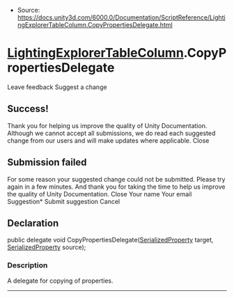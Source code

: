 * Source: https://docs.unity3d.com/6000.0/Documentation/ScriptReference/LightingExplorerTableColumn.CopyPropertiesDelegate.html

#  [LightingExplorerTableColumn](https://docs.unity3d.com/6000.0/Documentation/ScriptReference/LightingExplorerTableColumn.html).CopyPropertiesDelegate
Leave feedback
Suggest a change
## Success!
Thank you for helping us improve the quality of Unity Documentation. Although we cannot accept all submissions, we do read each suggested change from our users and will make updates where applicable.
Close
## Submission failed
For some reason your suggested change could not be submitted. Please <a>try again</a> in a few minutes. And thank you for taking the time to help us improve the quality of Unity Documentation.
Close
Your name Your email Suggestion* Submit suggestion
Cancel
## Declaration
public delegate void CopyPropertiesDelegate([SerializedProperty](https://docs.unity3d.com/6000.0/Documentation/ScriptReference/SerializedProperty.html) target, [SerializedProperty](https://docs.unity3d.com/6000.0/Documentation/ScriptReference/SerializedProperty.html) source); 
### Description
A delegate for copying of properties.
* * *
